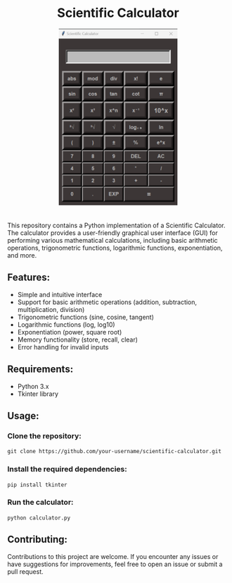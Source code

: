 <h1 align="center">Scientific Calculator</h1>



<p align="center">
  <img src="Images/Calc_img.png" alt="Calculator" width="270" height="400"style="margin-bottom: 20px;">
</p>



This repository contains a Python implementation of a Scientific Calculator. The calculator provides a user-friendly graphical user interface (GUI) for performing various mathematical calculations, including basic arithmetic operations, trigonometric functions, logarithmic functions, exponentiation, and more.

## Features:

- Simple and intuitive interface
- Support for basic arithmetic operations (addition, subtraction, multiplication, division)
- Trigonometric functions (sine, cosine, tangent)
- Logarithmic functions (log, log10)
- Exponentiation (power, square root)
- Memory functionality (store, recall, clear)
- Error handling for invalid inputs

## Requirements:

- Python 3.x
- Tkinter library

## Usage:

### Clone the repository:

```shell
git clone https://github.com/your-username/scientific-calculator.git
```

### Install the required dependencies:

```shell
pip install tkinter
```

### Run the calculator:

```shell
python calculator.py
```

## Contributing:

Contributions to this project are welcome. If you encounter any issues or have suggestions for improvements, feel free to open an issue or submit a pull request.
